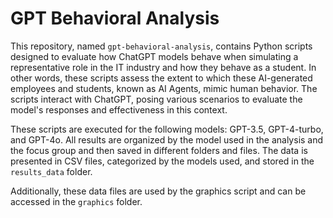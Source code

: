 # GPT Behavioral Analysis

This repository, named `gpt-behavioral-analysis`, contains Python scripts designed to evaluate how ChatGPT models behave when simulating a representative role in the IT industry and how they behave as a student. In other words, these scripts assess the extent to which these AI-generated employees and students, known as AI Agents, mimic human behavior. The scripts interact with ChatGPT, posing various scenarios to evaluate the model's responses and effectiveness in this context.

These scripts are executed for the following models: GPT-3.5, GPT-4-turbo, and GPT-4o. All results are organized by the model used in the analysis and the focus group and then saved in different folders and files. The data is presented in CSV files, categorized by the models used, and stored in the `results_data` folder.

Additionally, these data files are used by the graphics script and can be accessed in the `graphics` folder.
